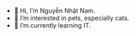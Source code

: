 - 👋 Hi, I’m Nguyễn Nhật Nam.
- 👀 I’m interested in pets, especially cats.
- 🌱 I’m currently learning IT.
<!---
NguyenNhatNam22072002/NguyenNhatNam22072002 is a ✨ special ✨ repository because its `README.md` (this file) appears on your GitHub profile.
You can click the Preview link to take a look at your changes.
--->
